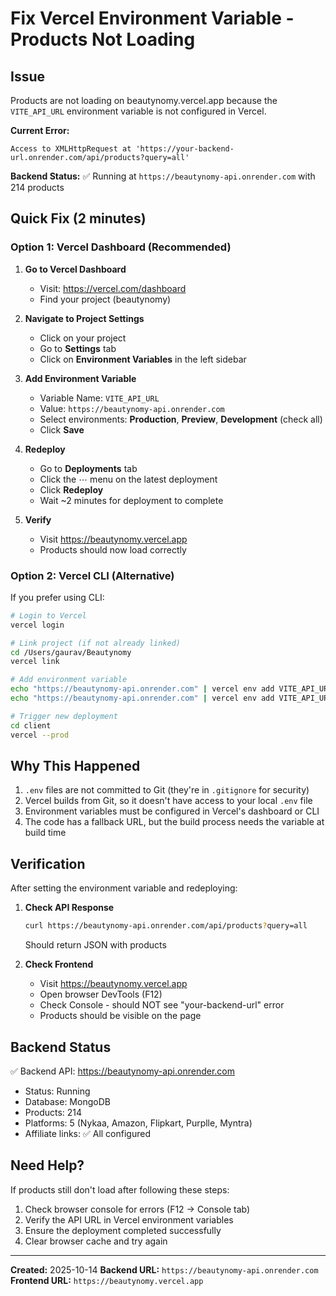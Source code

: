 # Fix Vercel Environment Variable - Products Not Loading

## Issue
Products are not loading on beautynomy.vercel.app because the `VITE_API_URL` environment variable is not configured in Vercel.

**Current Error:**
```
Access to XMLHttpRequest at 'https://your-backend-url.onrender.com/api/products?query=all'
```

**Backend Status:** ✅ Running at `https://beautynomy-api.onrender.com` with 214 products

## Quick Fix (2 minutes)

### Option 1: Vercel Dashboard (Recommended)

1. **Go to Vercel Dashboard**
   - Visit: https://vercel.com/dashboard
   - Find your project (beautynomy)

2. **Navigate to Project Settings**
   - Click on your project
   - Go to **Settings** tab
   - Click on **Environment Variables** in the left sidebar

3. **Add Environment Variable**
   - Variable Name: `VITE_API_URL`
   - Value: `https://beautynomy-api.onrender.com`
   - Select environments: **Production**, **Preview**, **Development** (check all)
   - Click **Save**

4. **Redeploy**
   - Go to **Deployments** tab
   - Click the ⋯ menu on the latest deployment
   - Click **Redeploy**
   - Wait ~2 minutes for deployment to complete

5. **Verify**
   - Visit https://beautynomy.vercel.app
   - Products should now load correctly

### Option 2: Vercel CLI (Alternative)

If you prefer using CLI:

```bash
# Login to Vercel
vercel login

# Link project (if not already linked)
cd /Users/gaurav/Beautynomy
vercel link

# Add environment variable
echo "https://beautynomy-api.onrender.com" | vercel env add VITE_API_URL production
echo "https://beautynomy-api.onrender.com" | vercel env add VITE_API_URL preview

# Trigger new deployment
cd client
vercel --prod
```

## Why This Happened

1. `.env` files are not committed to Git (they're in `.gitignore` for security)
2. Vercel builds from Git, so it doesn't have access to your local `.env` file
3. Environment variables must be configured in Vercel's dashboard or CLI
4. The code has a fallback URL, but the build process needs the variable at build time

## Verification

After setting the environment variable and redeploying:

1. **Check API Response**
   ```bash
   curl https://beautynomy-api.onrender.com/api/products?query=all
   ```
   Should return JSON with products

2. **Check Frontend**
   - Visit https://beautynomy.vercel.app
   - Open browser DevTools (F12)
   - Check Console - should NOT see "your-backend-url" error
   - Products should be visible on the page

## Backend Status

✅ Backend API: https://beautynomy-api.onrender.com
- Status: Running
- Database: MongoDB
- Products: 214
- Platforms: 5 (Nykaa, Amazon, Flipkart, Purplle, Myntra)
- Affiliate links: ✅ All configured

## Need Help?

If products still don't load after following these steps:

1. Check browser console for errors (F12 → Console tab)
2. Verify the API URL in Vercel environment variables
3. Ensure the deployment completed successfully
4. Clear browser cache and try again

---

**Created:** 2025-10-14
**Backend URL:** `https://beautynomy-api.onrender.com`
**Frontend URL:** `https://beautynomy.vercel.app`
